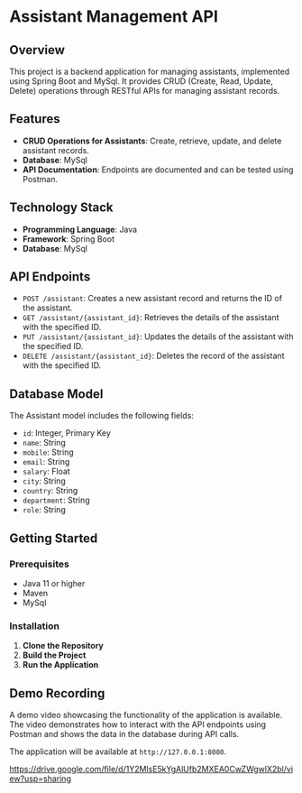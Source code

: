 # Assistant Management API

## Overview
This project is a backend application for managing assistants, implemented using Spring Boot and MySql. It provides CRUD (Create, Read, Update, Delete) operations through RESTful APIs for managing assistant records.

## Features
- **CRUD Operations for Assistants**: Create, retrieve, update, and delete assistant records.
- **Database**: MySql
- **API Documentation**: Endpoints are documented and can be tested using Postman.

## Technology Stack
- **Programming Language**: Java
- **Framework**: Spring Boot
- **Database**: MySql

## API Endpoints
- `POST /assistant`: Creates a new assistant record and returns the ID of the assistant.
- `GET /assistant/{assistant_id}`: Retrieves the details of the assistant with the specified ID.
- `PUT /assistant/{assistant_id}`: Updates the details of the assistant with the specified ID.
- `DELETE /assistant/{assistant_id}`: Deletes the record of the assistant with the specified ID.

## Database Model
The Assistant model includes the following fields:
- `id`: Integer, Primary Key
- `name`: String
- `mobile`: String
- `email`: String
- `salary`: Float
- `city`: String
- `country`: String
- `department`: String
- `role`: String

## Getting Started

### Prerequisites
- Java 11 or higher
- Maven
- MySql
### Installation
1. **Clone the Repository**
2. **Build the Project**
3. **Run the Application**

## Demo Recording
A demo video showcasing the functionality of the application is available. The video demonstrates how to interact with the API endpoints using Postman and shows the data in the database during API calls.

The application will be available at `http://127.0.0.1:8080`.

https://drive.google.com/file/d/1Y2MlsE5kYgAlUfb2MXEA0CwZWgwlX2bl/view?usp=sharing

